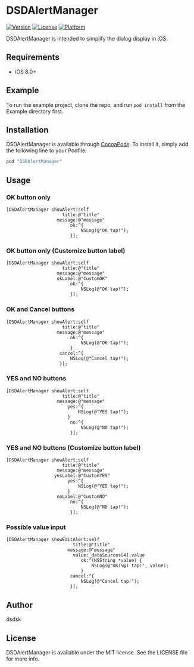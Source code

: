 # DSDAlertManager

<!-- [![CI Status](http://img.shields.io/travis/dsdsk/DSDAlertManager.svg?style=flat)](https://travis-ci.org/dsdsk/DSDAlertManager) -->

[![Version](https://img.shields.io/cocoapods/v/DSDAlertManager.svg?style=flat)](http://cocoapods.org/pods/DSDAlertManager)
[![License](https://img.shields.io/cocoapods/l/DSDAlertManager.svg?style=flat)](http://cocoapods.org/pods/DSDAlertManager)
[![Platform](https://img.shields.io/cocoapods/p/DSDAlertManager.svg?style=flat)](http://cocoapods.org/pods/DSDAlertManager)

DSDAlertManager is intended to simplify the dialog display in iOS.

## Requirements

* iOS 8.0+

## Example

To run the example project, clone the repo, and run `pod install` from the Example directory first.

## Installation

DSDAlertManager is available through [CocoaPods](http://cocoapods.org). To install
it, simply add the following line to your Podfile:

```ruby
pod "DSDAlertManager"
```

## Usage

### OK button only

```
[DSDAlertManager showAlert:self
                     title:@"title"
                   message:@"message"
                        ok:^{
                            NSLog(@"OK tap!");
                        }];
```

### OK button only (Customize button label)

```
[DSDAlertManager showAlert:self
                     title:@"title"
                   message:@"message"
                   okLabel:@"CustomOK"
                        ok:^{
                            NSLog(@"OK tap!");
                        }];
```

### OK and Cancel buttons

```
[DSDAlertManager showAlert:self
                     title:@"title"
                   message:@"message"
                        ok:^{
                            NSLog(@"OK tap!");
                        }
                    cancel:^{
                        NSLog(@"Cancel tap!");
                    }];
```

### YES and NO buttons

```
[DSDAlertManager showAlert:self
                     title:@"title"
                   message:@"message"
                       yes:^{
                           NSLog(@"YES tap!");
                       }
                        no:^{
                            NSLog(@"NO tap!");
                        }];
```

### YES and NO buttons (Customize button label)

```
[DSDAlertManager showAlert:self
                     title:@"title"
                   message:@"message"
                  yesLabel:@"CustomYES"
                       yes:^{
                           NSLog(@"YES tap!");
                       }
                   noLabel:@"CustomNO"
                        no:^{
                            NSLog(@"NO tap!");
                        }];
```

### Possible value input

```
[DSDAlertManager showEditAlert:self
                         title:@"title"
                       message:@"message"
                         value:_dataSources[4].value
                            ok:^(NSString *value) {
                                NSLog(@"OK(%@) tap!", value);
                            }
                        cancel:^{
                            NSLog(@"Cancel tap!");
                        }];
```

## Author

dsdsk

## License

DSDAlertManager is available under the MIT license. See the LICENSE file for more info.
